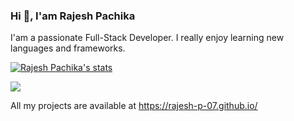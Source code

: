 ### Hi 👋, I'am Rajesh Pachika
I'am a passionate Full-Stack Developer. I really enjoy learning new languages and frameworks.

[![Rajesh Pachika's stats](https://github-readme-stats.vercel.app/api?username=Rajesh-P-07 )](https://github.com/Rajesh-P-07/github-readme-stats)

![](https://komarev.com/ghpvc/?username=Rajesh-P-07)

All my projects are available at https://rajesh-p-07.github.io/
